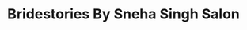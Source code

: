 ---
title: "Bridestories By Sneha Singh Salon"
url: /varanasi/bridestories-by-sneha-singh-salon/
shop: beauty
---